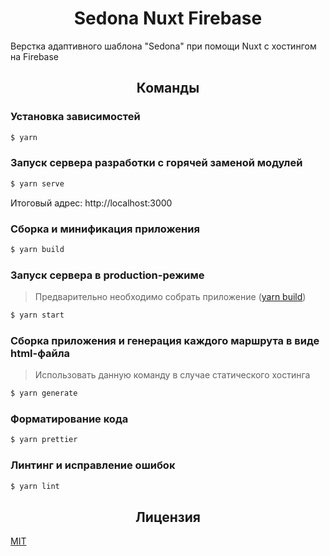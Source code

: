<h1 align="center">Sedona Nuxt Firebase</h1>

Верстка адаптивного шаблона "Sedona" при помощи Nuxt с хостингом на Firebase

<h2 align="center">Команды</h2>

### Установка зависимостей

```bash
$ yarn
```

### Запуск сервера разработки с горячей заменой модулей

```bash
$ yarn serve
```

Итоговый адрес: http://localhost:3000

### Сборка и минификация приложения

```bash
$ yarn build
```

### Запуск сервера в production-режиме

> Предварительно необходимо собрать приложение (<a title="Сборка и минификация приложения" href="https://github.com/newbornfrontender/sedona-nuxt-firebase#%D0%A1%D0%B1%D0%BE%D1%80%D0%BA%D0%B0-%D0%B8-%D0%BC%D0%B8%D0%BD%D0%B8%D1%84%D0%B8%D0%BA%D0%B0%D1%86%D0%B8%D1%8F-%D0%BF%D1%80%D0%B8%D0%BB%D0%BE%D0%B6%D0%B5%D0%BD%D0%B8%D1%8F" hreflang="ru">yarn build</a>)

```bash
$ yarn start
```

### Сборка приложения и генерация каждого маршрута в виде html-файла

> Использовать данную команду в случае статического хостинга

```bash
$ yarn generate
```

### Форматирование кода

```bash
$ yarn prettier
```

### Линтинг и исправление ошибок

```bash
$ yarn lint
```

<h2 align="center">Лицензия</h2>

<a title="Лицензия" href="/LICENSE" hreflang="en">MIT</a>
